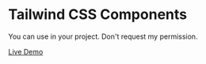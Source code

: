 # Tailwind CSS Components

You can use in your project. Don't request my permission.

[Live Demo](https://sanlinhtik3.github.io/tailwindcss-components)